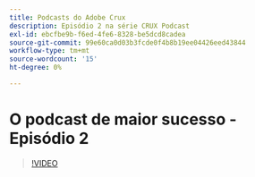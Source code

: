 ```yaml
---
title: Podcasts do Adobe Crux
description: Episódio 2 na série CRUX Podcast
exl-id: ebcfbe9b-f6ed-4fe6-8328-be5dcd8cadea
source-git-commit: 99e60ca0d03b3fcde0f4b8b19ee04426eed43844
workflow-type: tm+mt
source-wordcount: '15'
ht-degree: 0%

---
```


# O podcast de maior sucesso - Episódio 2

>[!VIDEO](https://video.tv.adobe.com/v/3428674?quality=12learn=on)
